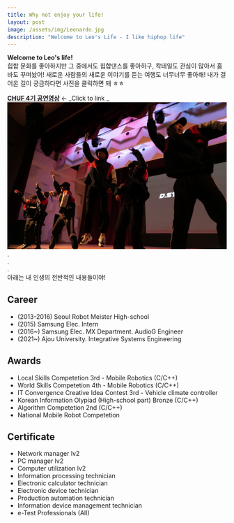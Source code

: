 ```yaml
---
title: Why not enjoy your life!
layout: post
image: /assets/img/Leonardo.jpg
description: "Welcome to Leo's Life - I like hiphop life"
---
```


<b>Welcome to Leo's life!</b><br/>
힙합 문화를 좋아하지만 그 중에서도 힙합댄스를 좋아하구, 칵테일도 관심이 많아서 홈바도 꾸며놨어!
새로운 사람들의 새로운 이야기를 듣는 여행도 너무너무 좋아해!
내가 걸어온 길이 궁금하다면 사진을 클릭하면 돼 ㅎㅎ


[**CHUF 4기 공연영상**](https://www.youtube.com/watch?v=SV-xumG8F1g"필수시청") ← _Click to link _
[![CHUF](/assets/img/CHUF4.jpg)](https://www.youtube.com/watch?v=SV-xumG8F1g)
.    
.    
.  
아래는 내 인생의 전반적인 내용들이야!


## Career
- (2013-2016) Seoul Robot Meister High-school
- (2015) Samsung Elec. Intern
- (2016~) Samsung Elec. MX Department. AudioG Engineer
- (2021~) Ajou University. Integrative Systems Engineering

## Awards
- Local Skills Competetion 3rd - Mobile Robotics (C/C++)
- World Skills Competetion 4th - Mobile Robotics (C/C++)
- IT Convergence Creative Idea Contest 3rd - Vehicle climate controller
- Korean Information Olypiad (High-school part) Bronze (C/C++)
- Algorithm Competetion 2nd (C/C++)
- National Mobile Robot Competetion

## Certificate
- Network manager lv2
- PC manager lv2
- Computer utilization lv2
- Information processing technician
- Electronic calculator technician
- Electronic device technician
- Production automation technician
- Information device management technician
- e-Test Professionals (All)
